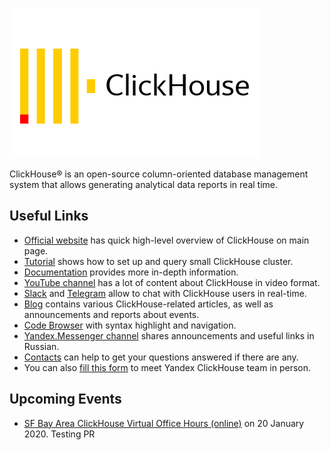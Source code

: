 [![ClickHouse — open source distributed column-oriented DBMS](https://github.com/ClickHouse/ClickHouse/raw/master/website/images/logo-400x240.png)](https://clickhouse.tech)

ClickHouse® is an open-source column-oriented database management system that allows generating analytical data reports in real time.

## Useful Links

* [Official website](https://clickhouse.tech/) has quick high-level overview of ClickHouse on main page.
* [Tutorial](https://clickhouse.tech/docs/en/getting_started/tutorial/) shows how to set up and query small ClickHouse cluster.
* [Documentation](https://clickhouse.tech/docs/en/) provides more in-depth information.
* [YouTube channel](https://www.youtube.com/c/ClickHouseDB) has a lot of content about ClickHouse in video format.
* [Slack](https://join.slack.com/t/clickhousedb/shared_invite/zt-d2zxkf9e-XyxDa_ucfPxzuH4SJIm~Ng) and [Telegram](https://telegram.me/clickhouse_en) allow to chat with ClickHouse users in real-time.
* [Blog](https://clickhouse.yandex/blog/en/) contains various ClickHouse-related articles, as well as announcements and reports about events.
* [Code Browser](https://clickhouse.tech/codebrowser/html_report/ClickHouse/index.html) with syntax highlight and navigation.
* [Yandex.Messenger channel](https://yandex.ru/chat/#/join/20e380d9-c7be-4123-ab06-e95fb946975e) shares announcements and useful links in Russian.
* [Contacts](https://clickhouse.tech/#contacts) can help to get your questions answered if there are any.
* You can also [fill this form](https://clickhouse.tech/#meet) to meet Yandex ClickHouse team in person.

## Upcoming Events
* [SF Bay Area ClickHouse Virtual Office Hours (online)](https://www.meetup.com/San-Francisco-Bay-Area-ClickHouse-Meetup/events/274273549/) on 20 January 2020.
Testing PR
